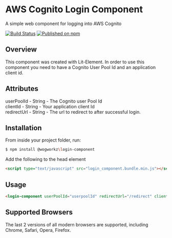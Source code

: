 # AWS Cognito Login Component
A simple web component for logging into AWS Cognito 

[![Build Status](https://travis-ci.org/wogworkz/login-component.svg?branch=master)](https://travis-ci.org/wogworkz/login-component)
[![Published on npm](https://img.shields.io/npm/v/@wogworkz/login-component.svg)](https://www.npmjs.com/package/@wogworkz/login-component)

## Overview

This component was created with Lit-Element. In order to use this component you need to have a Cognito User Pool Id and an application client id.

## Attributes
userPoolId - String - The Cognito user Pool Id\
clientId - String - Your application client Id\
redirectUrl - String - The url to redirect to after successful login.



## Installation
From inside your project folder, run:

```bash
$ npm install @wogworkz\login-component
```

Add the following to the head element
```html
<script type="text/javascript" src="login_component.bundle.min.js"></script>
```
## Usage
```html
<login-component userPoolId="userpoolId" redirectUrl="/redirect" clientId="clientId"></login-component>
```


## Supported Browsers

The last 2 versions of all modern browsers are supported, including
Chrome, Safari, Opera, Firefox.

